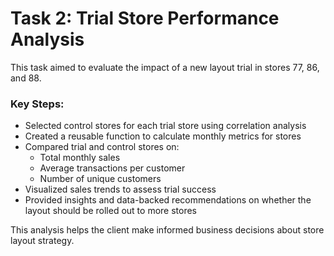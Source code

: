 # Task 2: Trial Store Performance Analysis

This task aimed to evaluate the impact of a new layout trial in stores 77, 86, and 88.

### Key Steps:
- Selected control stores for each trial store using correlation analysis
- Created a reusable function to calculate monthly metrics for stores
- Compared trial and control stores on:
  - Total monthly sales
  - Average transactions per customer
  - Number of unique customers
- Visualized sales trends to assess trial success
- Provided insights and data-backed recommendations on whether the layout should be rolled out to more stores

This analysis helps the client make informed business decisions about store layout strategy.
